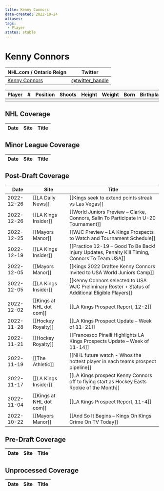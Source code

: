 ```yaml
---
title: Kenny Connors
date-created: 2022-10-24
aliases: 
tags:
 - Player
status: stable
---
```


# Kenny Connors

| NHL.com / Ontario Reign | Twitter                                 |
| ----------------------- | --------------------------------------- |
| [Kenny Connors]()           | [@twitter_handle](https://twitter.com/) | 

| Player | \#  | Position | Shoots | Height | Weight | Born | Birthplace | Draft |
| ------ | --- | -------- | ------ | ------ | ------ | ---- | ---------- | ----- |
|        |     |          |        |        |        |      |            |       |



## NHL  Coverage
| Date | Site | Title |
| ---- | ---- | ----- |



## Minor League Coverage
| Date | Site | Title |
| ---- | ---- | ----- |



## Post-Draft Coverage
| Date       | Site                 | Title                                                                                            |
| ---------- | -------------------- | ------------------------------------------------------------------------------------------------ |
| 2022-12-26 | [[LA Daily News]] | [[Kings seek to extend points streak vs Las Vegas]] |
| 2022-12-26 | [[LA Kings Insider]] | [[World Juniors Preview – Clarke, Connors, Salin To Participate in U-20 Tournament]] |
| 2022-12-25 | [[Mayors Manor]] | [[WJC Preview – LA Kings Prospects to Watch and Tournament Schedule]] |
| 2022-12-19 | [[LA Kings Insider]] | [[Practice 12-19 – Good To Be Back! Injury Updates, Penalty Kill Timing, Connors To Team USA]]   |
| 2022-12-05 | [[Mayors Manor]]     | [[Kings 2022 Draftee Kenny Connors Invited to USA World Juniors Camp]]                           |
| 2022-12-05 | [[LA Kings Insider]] | [[Kenny Connors selected to USA WJC Preliminary Roster + Status of Additional Eligible Players]] |
| 2022-12-02 | [[Kings at NHL dot com]] | [[LA Kings Prospect Report, 12-2]]                                                               |
| 2022-11-28 | [[Hockey Royalty]]   | [[LA Kings Prospect Update – Week of 11-21]]                                                     |
| 2022-11-21 | [[Hockey Royalty]]   | [[Francesco Pinelli Highlights LA Kings Prospects Update – Week of 11-14]]                       |
| 2022-11-19 | [[The Athletic]]     | [[NHL future watch - Whos the hottest player in each teams prospect pipeline]]                   |
| 2022-11-17 | [[LA Kings Insider]] | [[LA Kings prospect Kenny Connors off to flying start as Hockey Easts Rookie of the Month]]      |
| 2022-11-04 | [[Kings at NHL dot com]] | [[LA Kings Prospect Report, 11-4]]                                                               |
| 2022-10-22 | [[Mayors Manor]]     | [[And So It Begins – Kings On Kings Crime On TV Today]]                                          |



## Pre-Draft Coverage
| Date | Site | Title |
| ---- | ---- | ----- |


## Unprocessed Coverage
| Date | Site | Title |
| ---- | ---- | ----- |
